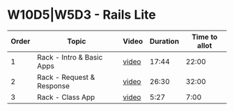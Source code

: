 # W10D5|W5D3 - Rails Lite

| Order | Topic | Video | Duration | Time to allot |
| ----- | ----- | ----- | -------- | ------------- |
| 1 | Rack - Intro & Basic Apps | [video][vid 1] | 17:44 | 22:00 |
| 2 | Rack - Request & Response | [video][vid 2] | 26:30 | 32:00 |
| 3 | Rack - Class App | [video][vid 3] | 5:27 | 7:00 |


[vid 1]: https://vimeo.com/337172677
[vid 2]: https://vimeo.com/337173410
[vid 3]: https://vimeo.com/337174410
